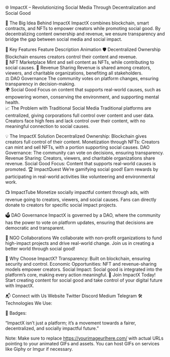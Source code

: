 🌐 ImpactX – Revolutionizing Social Media Through Decentralization and Social Good
<!-- Add a custom banner with your logo and mission statement -->

🚀 The Big Idea Behind ImpactX
ImpactX combines blockchain, smart contracts, and NFTs to empower creators while promoting social good. By decentralizing content ownership and revenue, we ensure transparency and bridge the gap between social media and social impact.

🔑 Key Features
Feature	Description	Animation
🛡️ Decentralized Ownership	Blockchain ensures creators control their content and revenue.	
🎨 NFT Marketplace	Mint and sell content as NFTs, while contributing to social causes.	
💸 Revenue Sharing	Revenue is shared among creators, viewers, and charitable organizations, benefiting all stakeholders.	
⚖️ DAO Governance	The community votes on platform changes, ensuring transparency in decision-making.	
🌍 Social Good	Focus on content that supports real-world causes, such as empowering women, conserving the environment, and supporting mental health.	
📈 The Problem with Traditional Social Media
Traditional platforms are centralized, giving corporations full control over content and user data. Creators face high fees and lack control over their content, with no meaningful connection to social causes.

💡 The ImpactX Solution
Decentralized Ownership: Blockchain gives creators full control of their content.
Monetization through NFTs: Creators can mint and sell NFTs, with a portion supporting social causes.
DAO Governance: The community can vote on decisions, ensuring transparency.
Revenue Sharing: Creators, viewers, and charitable organizations share revenue.
Social Good Focus: Content that supports real-world causes is promoted.
🏆 ImpactQuest
We’re gamifying social good! Earn rewards by participating in real-world activities like volunteering and environmental work.


📺 ImpactTube
Monetize socially impactful content through ads, with revenue going to creators, viewers, and social causes. Fans can directly donate to creators for specific social impact projects.


🗳️ DAO Governance
ImpactX is governed by a DAO, where the community has the power to vote on platform updates, ensuring that decisions are democratic and transparent.


🤝 NGO Collaborations
We collaborate with non-profit organizations to fund high-impact projects and drive real-world change. Join us in creating a better world through social good!

🎯 Why Choose ImpactX?
Transparency: Built on blockchain, ensuring security and control.
Economic Opportunities: NFT and revenue-sharing models empower creators.
Social Impact: Social good is integrated into the platform’s core, making every action meaningful.
🚀 Join ImpactX Today!
Start creating content for social good and take control of your digital future with ImpactX.

📬 Connect with Us
Website
Twitter
Discord
Medium
Telegram
🛠️ Technologies We Use:

🏅 Badges:

“ImpactX isn’t just a platform; it’s a movement towards a fairer, decentralized, and socially impactful future.”

Note: Make sure to replace https://yourimageurlhere.com/ with actual URLs pointing to your animated GIFs and assets. You can host GIFs on services like Giphy or Imgur if necessary.

